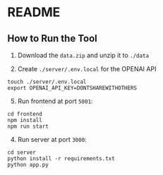 # README

## How to Run the Tool
1. Download the `data.zip` and unzip it to `./data`

2. Create `./server/.env.local` for the OPENAI API

```
touch ./server/.env.local
export OPENAI_API_KEY=DONTSHAREWITHOTHERS
```

5. Run frontend at port `5001`:
```
cd frontend
npm install
npm run start
```

4. Run server at port `3000`:

```
cd server
python install -r requirements.txt
python app.py
```
